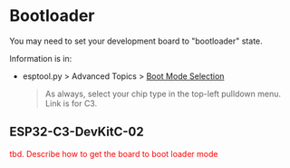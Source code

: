 # Bootloader

You may need to set your development board to "bootloader" state.

Information is in:

- esptool.py > Advanced Topics > [Boot Mode Selection](https://docs.espressif.com/projects/esptool/en/latest/esp32c3/advanced-topics/boot-mode-selection.html#boot-mode)

   >As always, select your chip type in the top-left pulldown menu. Link is for C3.


## ESP32-C3-DevKitC-02

<font color=red>tbd. Describe how to get the board to boot loader mode</font>



